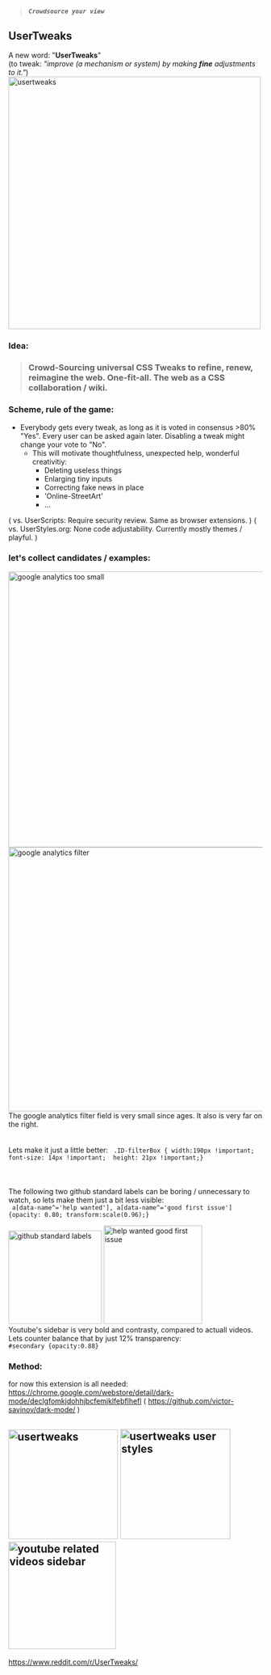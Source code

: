 > ##### _`Crowdsource your view`_

## UserTweaks  

A new word:  "**UserTweaks**"  <br> (to tweak: _"improve (a mechanism or system) by making **fine** adjustments to it."_) <br>
<img width="500" alt="usertweaks" src="https://user-images.githubusercontent.com/25022245/115540770-a7485500-a29e-11eb-9a98-c54a7a3823fb.png"><br>

### **Idea:**  
> ### **Crowd-Sourcing universal CSS Tweaks to refine, renew, reimagine the web.  One-fit-all. The web as a CSS collaboration / wiki.**
### Scheme, rule of the game: 
- Everybody gets every tweak, as long as it is voted in consensus >80% "Yes".  Every user can be asked again later. Disabling a tweak might change your vote to "No". 
     - This will motivate thoughtfulness, unexpected help, wonderful creativitiy: 
        - Deleting useless things 
        - Enlarging tiny inputs 
        - Correcting fake news in place
        - 'Online-StreetArt'
        - ...

( vs. UserScripts: Require security review.  Same as browser extensions. )
( vs. UserStyles.org: None code adjustability. Currently mostly themes / playful. )

### let's collect candidates / examples:
<img align="right" width="546" alt="google analytics too small" src="https://user-images.githubusercontent.com/25022245/115553367-9fdc7800-a2ad-11eb-8d86-9b5ac951e457.png"> 
<img align="right" width="523" alt="google analytics filter" src="https://user-images.githubusercontent.com/25022245/115553364-9f43e180-a2ad-11eb-91f2-faf7d2f63272.png"> 
The google analytics filter field is very small since ages. It also is very far on the right. 
<br><br><br> Lets make it just a little better: <code> .ID-filterBox { width:190px !important;  font-size: 14px !important;  height: 21px !important;} </code><br>
<br><br><br> The following two github standard labels can be boring / unnecessary to watch, so lets make them just a bit less visible: <br>
<code> a[data-name^='help wanted'], a[data-name^='good first issue'] {opacity: 0.80; transform:scale(0.96);} </code>


<img width="185" alt="github standard labels" src="https://user-images.githubusercontent.com/25022245/115553356-9eab4b00-a2ad-11eb-9c1e-e06fc2f23a93.png"> <img width="195" alt="help wanted good first issue" src="https://user-images.githubusercontent.com/25022245/115553361-9f43e180-a2ad-11eb-8fb8-6a6aded8f703.png">
<br>Youtube's sidebar is very bold and contrasty, compared to actuall videos. Lets counter balance that by just 12% transparency: <code> #secondary {opacity:0.88} </code>
<br>
   
### Method:
for now this extension is all needed: https://chrome.google.com/webstore/detail/dark-mode/declgfomkjdohhjbcfemjklfebflhefl  ( https://github.com/victor-savinov/dark-mode/ )


<img width="217" alt="usertweaks" src="https://user-images.githubusercontent.com/25022245/115553355-9d7a1e00-a2ad-11eb-95a0-797a8aacb266.png">  <img  width="218" alt="usertweaks user styles" src="https://user-images.githubusercontent.com/25022245/115553357-9eab4b00-a2ad-11eb-86b9-611129f197e0.png">  <img width="213" alt="youtube related videos sidebar" src="https://user-images.githubusercontent.com/25022245/115606631-3e83cb80-a2e4-11eb-8ceb-9058c8115c76.png">
<br> 
-----

https://www.reddit.com/r/UserTweaks/



